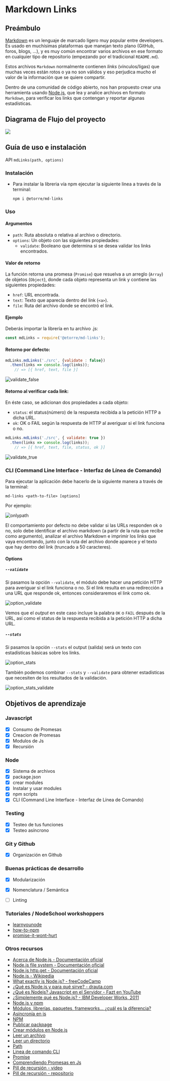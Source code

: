 # Markdown Links

## Preámbulo

[Markdown](https://es.wikipedia.org/wiki/Markdown) es un lenguaje de marcado
ligero muy popular entre developers. Es usado en muchísimas plataformas que
manejan texto plano (GitHub, foros, blogs, ...), y es muy común
encontrar varios archivos en ese formato en cualquier tipo de repositorio
(empezando por el tradicional `README.md`).

Estos archivos `Markdown` normalmente contienen _links_ (vínculos/ligas) que
muchas veces están rotos o ya no son válidos y eso perjudica mucho el valor de
la información que se quiere compartir.

Dentro de una comunidad de código abierto, nos han propuesto crear una
herramienta usando [Node.js](https://nodejs.org/), que lea y analice archivos
en formato `Markdown`, para verificar los links que contengan y reportar
algunas estadísticas.

## Diagrama de Flujo del proyecto

<img src="./img/Flujo-diagram.png">


## Guía de uso e instalación 

API `mdLinks(path, options)`

### Instalación

- Para instalar la libreria vía npm ejecutar la siguiente linea a través de la terminal:

  `npm i @etorre/md-links`

### Uso
#### Argumentos

- `path`: Ruta absoluta o relativa al archivo o directorio.
- `options`: Un objeto con las siguientes propiedades:
  * `validate`: Booleano que determina si se desea validar los links
    encontrados.

#### Valor de retorno

La función retorna una promesa (`Promise`) que resuelva a un arreglo
(`Array`) de objetos (`Object`), donde cada objeto representa un link y contiene
las siguientes propiedades:

- `href`: URL encontrada.
- `text`: Texto que aparecía dentro del link (`<a>`).
- `file`: Ruta del archivo donde se encontró el link.

#### Ejemplo
Deberás importar la librería en tu archivo .js:
```js
const mdLinks = require('@etorre/md-links');
```
#### Retorno por defecto:

```js
mdLinks.mdLinks('./src', {validate : false})
  .then(links => console.log(links));
    // => [{ href, text, file }]
```
![validate_false](https://user-images.githubusercontent.com/51327685/66081890-97d3b080-e52e-11e9-930f-6dd20fb2c686.PNG)

#### Retorno al verificar cada link:

En éste caso, se adicionan dos propiedades a cada objeto:

- `status`: el status(número) de la respuesta recibida a la petición HTTP a dicha URL.
- `ok`: OK o FAIL según la respuesta de HTTP al averiguar si el link funciona o no.

```js
mdLinks.mdLinks('./src', { validate: true })
  .then(links => console.log(links));
    // => [{ href, text, file, status, ok }]
```
![validate_true](https://user-images.githubusercontent.com/51327685/66081884-94402980-e52e-11e9-8399-7e0c13bca591.PNG)

### CLI (Command Line Interface - Interfaz de Línea de Comando)

Para ejecutar la aplicación debe hacerlo de la siguiente
manera a través de la terminal:

`md-links <path-to-file> [options]`

Por ejemplo:

![onlypath](https://user-images.githubusercontent.com/51327685/66007635-d27b1180-e478-11e9-8c3c-5fca192f4f43.PNG)

El comportamiento por defecto no debe validar si las URLs responden ok o no,
solo debe identificar el archivo markdown (a partir de la ruta que recibe como
argumento), analizar el archivo Markdown e imprimir los links que vaya
encontrando, junto con la ruta del archivo donde aparece y el texto
que hay dentro del link (truncado a 50 caracteres).

#### Options

##### `--validate`

Si pasamos la opción `--validate`, el módulo debe hacer una petición HTTP para
averiguar si el link funciona o no. Si el link resulta en una redirección a una
URL que responde ok, entonces consideraremos el link como ok.

![option_validate](https://user-images.githubusercontent.com/51327685/66007660-eaeb2c00-e478-11e9-9eb1-dba41abfe8e4.PNG)

Vemos que el _output_ en este caso incluye la palabra `OK` o `FAIL` después de
la URL, así como el status de la respuesta recibida a la petición HTTP a dicha
URL.

##### `--stats`

Si pasamos la opción `--stats` el output (salida) será un texto con estadísticas
básicas sobre los links.

![option_stats](https://user-images.githubusercontent.com/51327685/66007682-fb030b80-e478-11e9-85c7-07101ef6903d.PNG)

También podemos combinar `--stats` y `--validate` para obtener estadísticas que
necesiten de los resultados de la validación.

![option_stats_validate](https://user-images.githubusercontent.com/51327685/66007688-ffc7bf80-e478-11e9-9ae1-79ca6ed4f658.PNG)

## Objetivos de aprendizaje

### Javascript
- [x] Consumo de Promesas
- [x] Creacion de Promesas
- [x] Modulos de Js
- [x] Recursión

### Node
- [x] Sistema de archivos
- [x] package.json
- [x] crear modules
- [x] Instalar y usar modules
- [x] npm scripts
- [x] CLI (Command Line Interface - Interfaz de Línea de Comando)

### Testing
- [x] Testeo de tus funciones
- [x] Testeo asíncrono

### Git y Github
- [x] Organización en Github

### Buenas prácticas de desarrollo
- [x] Modularización
- [x] Nomenclatura / Semántica
- [ ] Linting



### Tutoriales / NodeSchool workshoppers

- [learnyounode](https://github.com/workshopper/learnyounode)
- [how-to-npm](https://github.com/workshopper/how-to-npm)
- [promise-it-wont-hurt](https://github.com/stevekane/promise-it-wont-hurt)

### Otros recursos

- [Acerca de Node.js - Documentación oficial](https://nodejs.org/es/about/)
- [Node.js file system - Documentación oficial](https://nodejs.org/api/fs.html)
- [Node.js http.get - Documentación oficial](https://nodejs.org/api/http.html#http_http_get_options_callback)
- [Node.js - Wikipedia](https://es.wikipedia.org/wiki/Node.js)
- [What exactly is Node.js? - freeCodeCamp](https://medium.freecodecamp.org/what-exactly-is-node-js-ae36e97449f5)
- [¿Qué es Node.js y para qué sirve? - drauta.com](https://www.drauta.com/que-es-nodejs-y-para-que-sirve)
- [¿Qué es Nodejs? Javascript en el Servidor - Fazt en YouTube](https://www.youtube.com/watch?v=WgSc1nv_4Gw)
- [¿Simplemente qué es Node.js? - IBM Developer Works, 2011](https://www.ibm.com/developerworks/ssa/opensource/library/os-nodejs/index.html)
- [Node.js y npm](https://www.genbeta.com/desarrollo/node-js-y-npm)
- [Módulos, librerías, paquetes, frameworks... ¿cuál es la diferencia?](http://community.laboratoria.la/t/modulos-librerias-paquetes-frameworks-cual-es-la-diferencia/175)
- [Asíncronía en js](https://carlosazaustre.com/manejando-la-asincronia-en-javascript/)
- [NPM](https://docs.npmjs.com/getting-started/what-is-npm)
- [Publicar packpage](https://docs.npmjs.com/getting-started/publishing-npm-packages)
- [Crear módulos en Node.js](https://docs.npmjs.com/getting-started/publishing-npm-packages)
- [Leer un archivo](https://nodejs.org/api/fs.html#fs_fs_readfile_path_options_callback)
- [Leer un directorio](https://nodejs.org/api/fs.html#fs_fs_readdir_path_options_callback)
- [Path](https://nodejs.org/api/path.html)
- [Linea de comando CLI](https://medium.com/netscape/a-guide-to-create-a-nodejs-command-line-package-c2166ad0452e)
- [Promise](https://javascript.info/promise-basics)
- [Comprendiendo Promesas en Js](https://hackernoon.com/understanding-promises-in-javascript-13d99df067c1)
- [Pill de recursión - video](https://www.youtube.com/watch?v=lPPgY3HLlhQ&t=916s)
- [Pill de recursión - repositorio](https://github.com/merunga/pildora-recursion)
